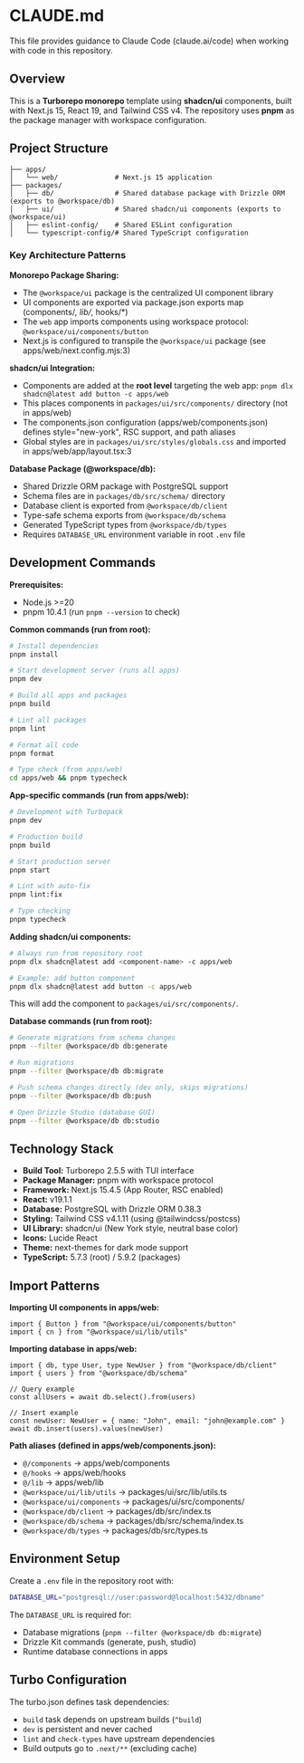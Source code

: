 # CLAUDE.md

This file provides guidance to Claude Code (claude.ai/code) when working with code in this repository.

## Overview

This is a **Turborepo monorepo** template using **shadcn/ui** components, built with Next.js 15, React 19, and Tailwind CSS v4. The repository uses **pnpm** as the package manager with workspace configuration.

## Project Structure

```
├── apps/
│   └── web/              # Next.js 15 application
├── packages/
│   ├── db/               # Shared database package with Drizzle ORM (exports to @workspace/db)
│   ├── ui/               # Shared shadcn/ui components (exports to @workspace/ui)
│   ├── eslint-config/    # Shared ESLint configuration
│   └── typescript-config/# Shared TypeScript configuration
```

### Key Architecture Patterns

**Monorepo Package Sharing:**
- The `@workspace/ui` package is the centralized UI component library
- UI components are exported via package.json exports map (components/*, lib/*, hooks/*)
- The `web` app imports components using workspace protocol: `@workspace/ui/components/button`
- Next.js is configured to transpile the `@workspace/ui` package (see apps/web/next.config.mjs:3)

**shadcn/ui Integration:**
- Components are added at the **root level** targeting the web app: `pnpm dlx shadcn@latest add button -c apps/web`
- This places components in `packages/ui/src/components/` directory (not in apps/web)
- The components.json configuration (apps/web/components.json) defines style="new-york", RSC support, and path aliases
- Global styles are in `packages/ui/src/styles/globals.css` and imported in apps/web/app/layout.tsx:3

**Database Package (@workspace/db):**
- Shared Drizzle ORM package with PostgreSQL support
- Schema files are in `packages/db/src/schema/` directory
- Database client is exported from `@workspace/db/client`
- Type-safe schema exports from `@workspace/db/schema`
- Generated TypeScript types from `@workspace/db/types`
- Requires `DATABASE_URL` environment variable in root `.env` file

## Development Commands

**Prerequisites:**
- Node.js >=20
- pnpm 10.4.1 (run `pnpm --version` to check)

**Common commands (run from root):**

```bash
# Install dependencies
pnpm install

# Start development server (runs all apps)
pnpm dev

# Build all apps and packages
pnpm build

# Lint all packages
pnpm lint

# Format all code
pnpm format

# Type check (from apps/web)
cd apps/web && pnpm typecheck
```

**App-specific commands (run from apps/web):**

```bash
# Development with Turbopack
pnpm dev

# Production build
pnpm build

# Start production server
pnpm start

# Lint with auto-fix
pnpm lint:fix

# Type checking
pnpm typecheck
```

**Adding shadcn/ui components:**

```bash
# Always run from repository root
pnpm dlx shadcn@latest add <component-name> -c apps/web

# Example: add button component
pnpm dlx shadcn@latest add button -c apps/web
```

This will add the component to `packages/ui/src/components/`.

**Database commands (run from root):**

```bash
# Generate migrations from schema changes
pnpm --filter @workspace/db db:generate

# Run migrations
pnpm --filter @workspace/db db:migrate

# Push schema changes directly (dev only, skips migrations)
pnpm --filter @workspace/db db:push

# Open Drizzle Studio (database GUI)
pnpm --filter @workspace/db db:studio
```

## Technology Stack

- **Build Tool:** Turborepo 2.5.5 with TUI interface
- **Package Manager:** pnpm with workspace protocol
- **Framework:** Next.js 15.4.5 (App Router, RSC enabled)
- **React:** v19.1.1
- **Database:** PostgreSQL with Drizzle ORM 0.38.3
- **Styling:** Tailwind CSS v4.1.11 (using @tailwindcss/postcss)
- **UI Library:** shadcn/ui (New York style, neutral base color)
- **Icons:** Lucide React
- **Theme:** next-themes for dark mode support
- **TypeScript:** 5.7.3 (root) / 5.9.2 (packages)

## Import Patterns

**Importing UI components in apps/web:**
```tsx
import { Button } from "@workspace/ui/components/button"
import { cn } from "@workspace/ui/lib/utils"
```

**Importing database in apps/web:**
```tsx
import { db, type User, type NewUser } from "@workspace/db/client"
import { users } from "@workspace/db/schema"

// Query example
const allUsers = await db.select().from(users)

// Insert example
const newUser: NewUser = { name: "John", email: "john@example.com" }
await db.insert(users).values(newUser)
```

**Path aliases (defined in apps/web/components.json):**
- `@/components` → apps/web/components
- `@/hooks` → apps/web/hooks
- `@/lib` → apps/web/lib
- `@workspace/ui/lib/utils` → packages/ui/src/lib/utils.ts
- `@workspace/ui/components` → packages/ui/src/components/
- `@workspace/db/client` → packages/db/src/index.ts
- `@workspace/db/schema` → packages/db/src/schema/index.ts
- `@workspace/db/types` → packages/db/src/types.ts

## Environment Setup

Create a `.env` file in the repository root with:

```bash
DATABASE_URL="postgresql://user:password@localhost:5432/dbname"
```

The `DATABASE_URL` is required for:
- Database migrations (`pnpm --filter @workspace/db db:migrate`)
- Drizzle Kit commands (generate, push, studio)
- Runtime database connections in apps

## Turbo Configuration

The turbo.json defines task dependencies:
- `build` task depends on upstream builds (`^build`)
- `dev` is persistent and never cached
- `lint` and `check-types` have upstream dependencies
- Build outputs go to `.next/**` (excluding cache)
